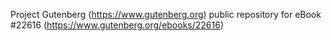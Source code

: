 Project Gutenberg (https://www.gutenberg.org) public repository for eBook #22616 (https://www.gutenberg.org/ebooks/22616)
